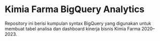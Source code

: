 # Kimia Farma BigQuery Analytics
Repository ini berisi kumpulan syntax BigQuery yang digunakan untuk membuat tabel analisa 
dan dashboard kinerja bisnis Kimia Farma 2020–2023.
